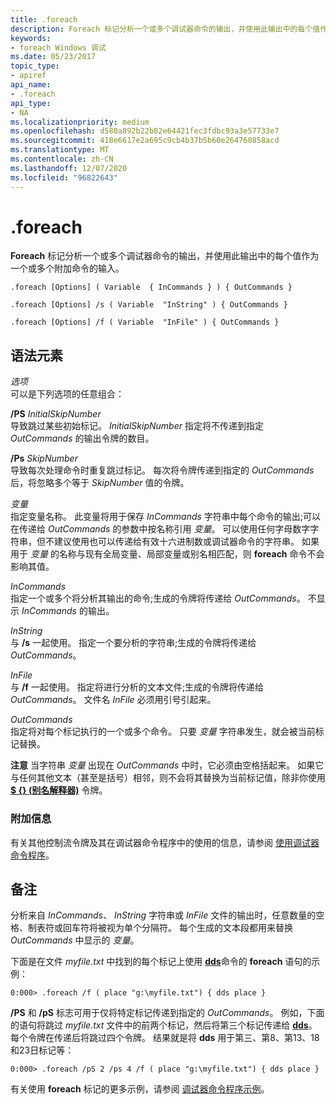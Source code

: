 ```yaml
---
title: .foreach
description: Foreach 标记分析一个或多个调试器命令的输出，并使用此输出中的每个值作为一个或多个附加命令的输入。
keywords:
- foreach Windows 调试
ms.date: 05/23/2017
topic_type:
- apiref
api_name:
- .foreach
api_type:
- NA
ms.localizationpriority: medium
ms.openlocfilehash: d580a892b22b82e64421fec3fdbc93a3e57733e7
ms.sourcegitcommit: 418e6617e2a695c9cb4b37b5b60e264760858acd
ms.translationtype: MT
ms.contentlocale: zh-CN
ms.lasthandoff: 12/07/2020
ms.locfileid: "96822643"
---
```

# <a name="foreach"></a>.foreach


**Foreach** 标记分析一个或多个调试器命令的输出，并使用此输出中的每个值作为一个或多个附加命令的输入。

```dbgcmd
.foreach [Options] ( Variable  { InCommands } ) { OutCommands } 

.foreach [Options] /s ( Variable  "InString" ) { OutCommands } 

.foreach [Options] /f ( Variable  "InFile" ) { OutCommands } 
```

## <a name="span-idddk_token_foreach_dbgspanspan-idddk_token_foreach_dbgspansyntax-elements"></a><span id="ddk_token_foreach_dbg"></span><span id="DDK_TOKEN_FOREACH_DBG"></span>语法元素


<span id="_______Options______"></span><span id="_______options______"></span><span id="_______OPTIONS______"></span>*选项*   
可以是下列选项的任意组合：

<span id="_pS_InitialSkipNumber"></span><span id="_ps_initialskipnumber"></span><span id="_PS_INITIALSKIPNUMBER"></span>**/PS** *InitialSkipNumber*  
导致跳过某些初始标记。 *InitialSkipNumber* 指定将不传递到指定 *OutCommands* 的输出令牌的数目。

<span id="_ps_SkipNumber"></span><span id="_ps_skipnumber"></span><span id="_PS_SKIPNUMBER"></span>**/Ps** *SkipNumber*  
导致每次处理命令时重复跳过标记。 每次将令牌传递到指定的 *OutCommands* 后，将忽略多个等于 *SkipNumber* 值的令牌。

<span id="_______Variable______"></span><span id="_______variable______"></span><span id="_______VARIABLE______"></span>*变量*   
指定变量名称。 此变量将用于保存 *InCommands* 字符串中每个命令的输出;可以在传递给 *OutCommands* 的参数中按名称引用 *变量*。 可以使用任何字母数字字符串，但不建议使用也可以传递给有效十六进制数或调试器命令的字符串。 如果用于 *变量* 的名称与现有全局变量、局部变量或别名相匹配，则 **foreach** 命令不会影响其值。

<span id="_______InCommands______"></span><span id="_______incommands______"></span><span id="_______INCOMMANDS______"></span>*InCommands*   
指定一个或多个将分析其输出的命令;生成的令牌将传递给 *OutCommands*。 不显示 *InCommands* 的输出。

<span id="_______InString______"></span><span id="_______instring______"></span><span id="_______INSTRING______"></span>*InString*   
与 **/s** 一起使用。 指定一个要分析的字符串;生成的令牌将传递给 *OutCommands*。

<span id="_______InFile______"></span><span id="_______infile______"></span><span id="_______INFILE______"></span>*InFile*   
与 **/f** 一起使用。 指定将进行分析的文本文件;生成的令牌将传递给 *OutCommands*。 文件名 *InFile* 必须用引号引起来。

<span id="_______OutCommands______"></span><span id="_______outcommands______"></span><span id="_______OUTCOMMANDS______"></span>*OutCommands*   
指定将对每个标记执行的一个或多个命令。 只要 *变量* 字符串发生，就会被当前标记替换。

**注意**   当字符串 *变量* 出现在 *OutCommands* 中时，它必须由空格括起来。 如果它与任何其他文本（甚至是括号）相邻，则不会将其替换为当前标记值，除非你使用 [**$ {} (别名解释器)**](-------alias-interpreter-.md) 令牌。

 

### <a name="span-idadditional_informationspanspan-idadditional_informationspanspan-idadditional_informationspanadditional-information"></a><span id="Additional_Information"></span><span id="additional_information"></span><span id="ADDITIONAL_INFORMATION"></span>附加信息

有关其他控制流令牌及其在调试器命令程序中的使用的信息，请参阅 [使用调试器命令程序](using-debugger-command-programs.md)。

<a name="remarks"></a>备注
-------

分析来自 *InCommands*、 *InString* 字符串或 *InFile* 文件的输出时，任意数量的空格、制表符或回车符将被视为单个分隔符。 每个生成的文本段都用来替换 *OutCommands* 中显示的 *变量*。

下面是在文件 *myfile.txt* 中找到的每个标记上使用 [**dds**](dds--dps--dqs--display-words-and-symbols-.md)命令的 **foreach** 语句的示例：

```dbgcmd
0:000> .foreach /f ( place "g:\myfile.txt") { dds place } 
```

**/PS** 和 **/pS** 标志可用于仅将特定标记传递到指定的 *OutCommands*。 例如，下面的语句将跳过 *myfile.txt* 文件中的前两个标记，然后将第三个标记传递给 [**dds**](dds--dps--dqs--display-words-and-symbols-.md)。 每个令牌在传递后将跳过四个令牌。 结果就是将 **dds** 用于第三、第8、第13、18和23日标记等：

```dbgcmd
0:000> .foreach /pS 2 /ps 4 /f ( place "g:\myfile.txt") { dds place } 
```

有关使用 **foreach** 标记的更多示例，请参阅 [调试器命令程序示例](debugger-command-program-examples.md)。

 

 





